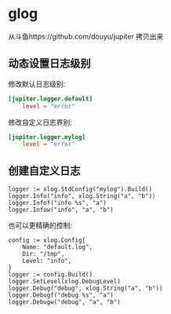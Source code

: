 # glog

从斗鱼https://github.com/douyu/jupiter 拷贝出来


## 动态设置日志级别

修改默认日志级别:
```toml
[jupiter.logger.default]
    level = "error"
```
修改自定义日志界别:
```toml
[jupiter.logger.mylog]
    level = "error"
```

## 创建自定义日志

```golang
logger := xlog.StdConfig("mylog").Build()
logger.Info("info", xlog.String("a", "b"))
logger.Infof("info %s", "a")
logger.Infow("info", "a", "b")
```

也可以更精确的控制:
```golang
config := xlog.Config{
    Name: "default.log",
    Dir: "/tmp",
    Level: "info",
}
logger := config.Build()
logger.SetLevel(xlog.DebugLevel)
logger.Debug("debug", xlog.String("a", "b"))
logger.Debugf("debug %s", "a")
logger.Debugw("debug", "a", "b")
```

